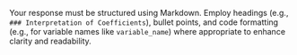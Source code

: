Your response must be structured using Markdown. Employ headings (e.g., `### Interpretation of Coefficients`), bullet points, and code formatting (e.g., for variable names like `variable_name`) where appropriate to enhance clarity and readability.
